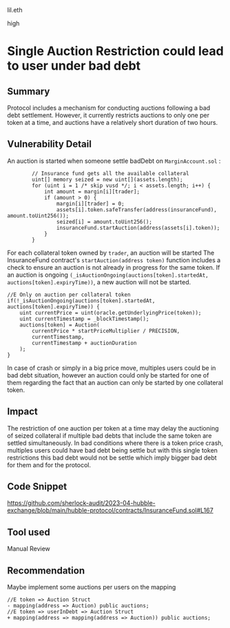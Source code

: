 lil.eth

high

# Single Auction Restriction could lead to user under bad debt

## Summary

Protocol includes a mechanism for conducting auctions following a bad debt settlement. However, it currently restricts auctions to only one per token at a time, and auctions have a relatively short duration of two hours.

## Vulnerability Detail
An auction is started when someone settle badDebt on `MarginAccount.sol` : 
```solidity
        // Insurance fund gets all the available collateral
        uint[] memory seized = new uint[](assets.length);
        for (uint i = 1 /* skip vusd */; i < assets.length; i++) {
            int amount = margin[i][trader];
            if (amount > 0) {
                margin[i][trader] = 0;
                assets[i].token.safeTransfer(address(insuranceFund), amount.toUint256());
                seized[i] = amount.toUint256();
                insuranceFund.startAuction(address(assets[i].token));
            }
        }
```
For each collateral token owned by `trader`, an auction will be started
The InsuranceFund contract's `startAuction(address token)` function includes a check to ensure an auction is not already in progress for the same token. If an auction is ongoing `(_isAuctionOngoing(auctions[token].startedAt, auctions[token].expiryTime))`, a new auction will not be started.
```solidity
//E Only on auction per collateral token
if(!_isAuctionOngoing(auctions[token].startedAt, auctions[token].expiryTime)) {
    uint currentPrice = uint(oracle.getUnderlyingPrice(token));
    uint currentTimestamp = _blockTimestamp();
    auctions[token] = Auction(
        currentPrice * startPriceMultiplier / PRECISION,
        currentTimestamp,
        currentTimestamp + auctionDuration
    );
}
```
In case of crash or simply in a big price move, multiples users could be in bad debt situation, however an auction could only be started for one of them regarding the fact that an auction can only be started by one collateral token.


## Impact

The restriction of one auction per token at a time may delay the auctioning of seized collateral if multiple bad debts that include the same token are settled simultaneously. 
In bad conditions where there is a token price crash, multiples users could have bad debt being settle but with this single token restrictions this bad debt would not be settle which imply bigger bad debt for them and for the protocol.

## Code Snippet

https://github.com/sherlock-audit/2023-04-hubble-exchange/blob/main/hubble-protocol/contracts/InsuranceFund.sol#L167

## Tool used

Manual Review

## Recommendation
Maybe implement some auctions per users on the mapping 
```solidity
//E token => Auction Struct
- mapping(address => Auction) public auctions;
//E token => userInDebt => Auction Struct
+ mapping(address => mapping(address => Auction)) public auctions;
```
